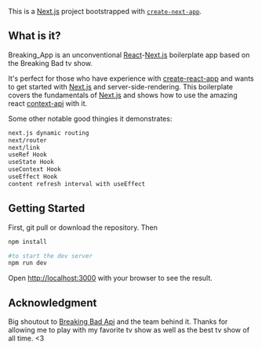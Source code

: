 This is a [Next.js](https://nextjs.org/) project bootstrapped with [`create-next-app`](https://github.com/vercel/next.js/tree/canary/packages/create-next-app).


## What is it?

Breaking_App is an unconventional [React](https://reactjs.org/)-[Next.js](https://nextjs.org/) boilerplate app based on the Breaking Bad tv show.

It's perfect for those who have experience with [create-react-app](https://create-react-app.dev/) and wants to get started with [Next.js](https://nextjs.org/) and server-side-rendering. This boilerplate covers the fundamentals of [Next.js](https://nextjs.org/) and shows how to use the amazing react [context-api](https://reactjs.org/docs/context.html) with it. 

Some other notable good thingies it demonstrates: 

```bash
next.js dynamic routing
next/router
next/link
useRef Hook
useState Hook
useContext Hook
useEffect Hook
content refresh interval with useEffect
```


## Getting Started

First, git pull or download the repository. Then

```bash
npm install

#to start the dev server
npm run dev
```

Open [http://localhost:3000](http://localhost:3000) with your browser to see the result.


## Acknowledgment

Big shoutout to [Breaking Bad Api](https://breakingbadapi.com/) and the team behind it. Thanks for allowing me to play with my favorite tv show as well as the best tv show of all time. <3

